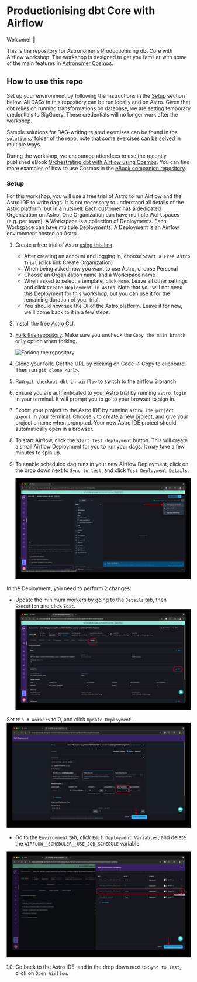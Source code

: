 # Productionising dbt Core with Airflow

Welcome! 🚀

This is the repository for Astronomer's Productionising dbt Core with Airflow workshop. The workshop is designed to get you familiar with some of the main features in [Astronomer Cosmos](https://github.com/astronomer/astronomer-cosmos).

## How to use this repo

Set up your environment by following the instructions in the [Setup](#setup) section below. All DAGs in this repository can be run locally and on Astro. Given that dbt relies on running transformations on database, we are setting temporary credentials to BigQuery. These credentials will no longer work after the workshop.

Sample solutions for DAG-writing related exercises can be found in the [`solutions/`](/solutions/) folder of the repo, note that some exercises can be solved in multiple ways.

During the workshop, we encourage attendees to use the recently published eBook [Orchestrating dbt with Airflow using Cosmos](https://www.astronomer.io/ebook/orchestrating-dbt-with-airflow-using-cosmos/). You can find more examples of how to use Cosmos in the [eBook companion repository](https://github.com/astronomer/cosmos-ebook-companion).

### Setup

For this workshop, you will use a free trial of Astro to run Airflow and the Astro IDE to write dags. It is not necessary to understand all details of the Astro platform, but in a nutshell: Each customer has a dedicated Organization on Astro. One Organization can have multiple Workspaces (e.g. per team). A Workspace is a collection of Deployments. Each Workspace can have multiple Deployments. A Deployment is an Airflow environment hosted on Astro.

1. Create a free trial of Astro [using this link](https://www.astronomer.io/lp/signup/afsummit/?utm_campaign=event-airflow-summit-10-25[…]munity&utm_source=comm-evt-gen&utm_content=dbt-core-workshop).
   - After creating an account and logging in, choose `Start a Free Astro Trial` (click link Create Organization)
   - When being asked how you want to use Astro, choose Personal
   - Choose an Organization name and a Workspace name
   - When asked to select a template, click `None`. Leave all other settings and click `Create Deployment in Astro`. Note that you will not need this Deployment for this workshop, but you can use it for the remaining duration of your trial.
   - You should now see the UI of the Astro platform. Leave it for now, we'll come back to it in a few steps.
2. Install the free [Astro CLI](https://www.astronomer.io/docs/astro/cli/install-cli).
3. [Fork this repository](https://github.com/astronomer/devrel-public-workshops/fork). Make sure you uncheck the `Copy the main branch only` option when forking.

   ![Forking the repository](img/fork_repo.png)
4. Clone your fork. Get the URL by clicking on Code -> Copy to clipboard. Then run `git clone <url>`.
5. Run `git checkout dbt-in-airflow` to switch to the airflow 3 branch.
6. Ensure you are authenticated to your Astro trial by running `astro login` in your terminal. It will prompt you to go to your browser to sign in.
7. Export your project to the Astro IDE by running `astro ide project export` in your terminal. Choose `y` to create a new project, and give your project a name when prompted. Your new Astro IDE project should automatically open in a browser.
8. To start Airflow, click the `Start test deployment` button. This will create a small Airflow Deployment for you to run your dags. It may take a few minutes to spin up.
9. To enable scheduled dag runs in your new Airflow Deployment, click on the drop down next to `Sync to test`, and click `Test Deployment Details`.

   ![Test deployment details](img/deployment-change-1.png)

In the Deployment, you need to perform 2 changes:

   - Update the minimum workers by going to the `Details` tab, then `Execution` and click `Edit`.
   ![Execution](img/deployment-change-2.png)

   Set `Min # Workers` to 0, and click `Update Deployment`.
   ![Min workers](img/deployment-change-3.png)

   - Go to the `Environment` tab, click `Edit Deployment Variables`, and delete the `AIRFLOW__SCHEDULER__USE_JOB_SCHEDULE` variable.

   ![Env var](img/deployment-change-4.png)

10. Go back to the Astro IDE, and in the drop down next to `Sync to Test`, click on `Open Airflow`.
